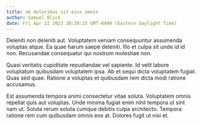 ```yaml
---
title: ab doloribus sit eius omnis
author: Samuel Blick
date: Fri Apr 22 2022 20:38:15 GMT-0400 (Eastern Daylight Time)
---
```

Deleniti non deleniti aut. Voluptatem veniam consequuntur assumenda voluptas atque. Ea quae harum saepe deleniti. Illo et culpa sit unde id id non. Recusandae consequatur qui nostrum molestiae non.

 Quasi veritatis cupiditate repudiandae vel sapiente. Id velit labore voluptatum quibusdam voluptatem ipsa. Ab et sequi dicta voluptatem fugiat. Quas sed quae. Ratione a voluptas et quibusdam rem dicta modi ratione accusamus.

 Est assumenda tempora animi consectetur vitae soluta. Voluptatem omnis repellat quis aut voluptas. Unde minima fugiat enim nihil tempora ut sint nam ut. Soluta rerum soluta cumque debitis culpa architecto. Tempora ratione rem cum quibusdam omnis eos at. Dolores fugit ut nisi et.